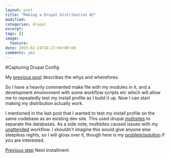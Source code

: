 ```yaml
---
layout: post
title: "Making a Drupal Distribution #2"
modified:
categories: drupal
excerpt:
tags: []
image:
  feature:
date: 2015-02-24T16:27:04+00:00
comments: yes
---
```


#Capturing Drupal Config

My [previous post](http://tombola.github.io/drupal/making-a-drupal-distribution/) describes the whys and wherefores.

So I have a heavily commented make file with my modules in it, and a development environment with some workflow scripts etc which will allow me to repeatedly test my install profile as I build it up. Now I can start making my distribution actually work.

<div class="post__update"></div>

I mentioned in the last post that I wanted to test my install profile on the same codebase as an existing dev site. This used drupal [multisites](/drupal/making-a-drupal-distribution/#multisite) to separate the databases. As a side note, multisites caused issues with my [unattended](/drupal/making-a-drupal-distribution/#unattended) workflow. I shouldn't imagine this would give anyone else sleepless nights, so I will gloss over it, though here is my [problem/solution](/drupal/2015-02-24-unattended-multisite/) if you are interested.


<a class="btn btn-info" href="/drupal/making-a-drupal-distribution">Previous step</a>
<a class="btn btn-info btn-disabled">Next installment</a>



<!--href="/drupal/2015-02-24-capturing-config/"-->